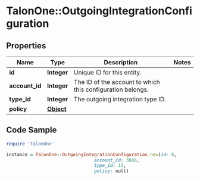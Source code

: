 # TalonOne::OutgoingIntegrationConfiguration

## Properties

Name | Type | Description | Notes
------------ | ------------- | ------------- | -------------
**id** | **Integer** | Unique ID for this entity. | 
**account_id** | **Integer** | The ID of the account to which this configuration belongs. | 
**type_id** | **Integer** | The outgoing integration type ID. | 
**policy** | [**Object**](.md) |  | 

## Code Sample

```ruby
require 'TalonOne'

instance = TalonOne::OutgoingIntegrationConfiguration.new(id: 6,
                                 account_id: 3886,
                                 type_id: 12,
                                 policy: null)
```


